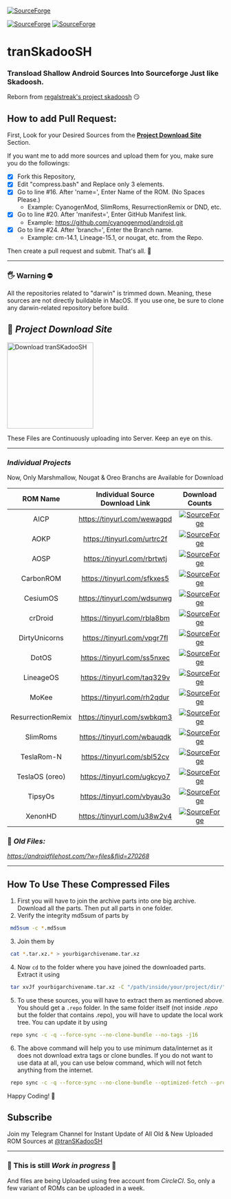 [![SourceForge](https://img.shields.io/sourceforge/dt/transkadoosh?label=All%20Time%20Downloads&style=for-the-badge&cacheSeconds=3600)](#)

[![SourceForge](https://img.shields.io/sourceforge/dm/transkadoosh?cacheSeconds=3600)](#)
[![SourceForge](https://img.shields.io/sourceforge/dw/transkadoosh?cacheSeconds=3600)](#)

# tranSkadooSH

### Transload Shallow Android Sources Into Sourceforge Just like Skadoosh. 
Reborn from [regalstreak's project skadoosh](http://forum.xda-developers.com/android/software/sources-android-sources-highly-t3231109) 😏

## How to add Pull Request:
First, Look for your Desired Sources from the [__Project Download Site__](#-project-download-site) Section.

If you want me to add more sources and upload them for you, make sure you do the followings:

- [x] Fork this Repository,  
- [x] Edit "compress.bash" and Replace only 3 elements.
- [x] Go to line #16. After 'name=', Enter Name of the ROM. (No Spaces Please.) 
  - Example: CyanogenMod, SlimRoms, ResurrectionRemix or DND, etc.
- [x] Go to line #20. After 'manifest=', Enter GitHub Manifest link. 
  - Example: https://github.com/cyanogenmod/android.git
- [x] Go to line #24. After 'branch=', Enter the Branch name. 
  - Example: cm-14.1, Lineage-15.1, or nougat, etc. from the Repo.

Then create a pull request and submit.
That's all. 💖

---

### 🖐 Warning ⛔
All the repositories related to "darwin" is trimmed down.
Meaning, these sources are not directly buildable in MacOS. If you use one, be sure to clone any darwin-related repository before build.

## 💝 _Project Download Site_

<a href="https://tinyurl.com/tranSKadooSH/"><img alt="Download tranSKadooSH" src="https://sourceforge.net/sflogo.php?type=17&group_id=3178722" width=200></a>

These Files are Continuously uploading into Server. Keep an eye on this.

---

### _Individual Projects_
Now, Only Marshmallow, Nougat & Oreo Branchs are Available for Download

ROM Name   | Individual Source Download Link | Download Counts
:---------:|:-------------------------------:|:--------------------------:
AICP       | https://tinyurl.com/wewagpd     | [![SourceForge](https://img.shields.io/sourceforge/dt/tranSKadooSH/AICP?cacheSeconds=3600)](#)
AOKP       | https://tinyurl.com/urtrc2f     | [![SourceForge](https://img.shields.io/sourceforge/dt/tranSKadooSH/AOKP?cacheSeconds=3600)](#)
AOSP       | https://tinyurl.com/rbrtwtj     | [![SourceForge](https://img.shields.io/sourceforge/dt/tranSKadooSH/AOSP?cacheSeconds=3600)](#)
CarbonROM  | https://tinyurl.com/sfkxes5     | [![SourceForge](https://img.shields.io/sourceforge/dt/tranSKadooSH/CarbonROM?cacheSeconds=3600)](#)
CesiumOS   | https://tinyurl.com/wdsunwg     | [![SourceForge](https://img.shields.io/sourceforge/dt/tranSKadooSH/CesiumOS?cacheSeconds=3600)](#)
crDroid    | https://tinyurl.com/rbla8bm     | [![SourceForge](https://img.shields.io/sourceforge/dt/tranSKadooSH/crDroid?cacheSeconds=3600)](#)
DirtyUnicorns  | https://tinyurl.com/vpgr7fl    | [![SourceForge](https://img.shields.io/sourceforge/dt/tranSKadooSH/DirtyUnicorns?cacheSeconds=3600)](#)
DotOS      | https://tinyurl.com/ss5nxec     | [![SourceForge](https://img.shields.io/sourceforge/dt/tranSKadooSH/DotOS?cacheSeconds=3600)](#)
LineageOS  | https://tinyurl.com/taq329v     | [![SourceForge](https://img.shields.io/sourceforge/dt/tranSKadooSH/LineageOS?cacheSeconds=3600)](#)
MoKee      | https://tinyurl.com/rh2qdur     | [![SourceForge](https://img.shields.io/sourceforge/dt/tranSKadooSH/MoKee?cacheSeconds=3600)](#)
ResurrectionRemix  | https://tinyurl.com/swbkqm3    | [![SourceForge](https://img.shields.io/sourceforge/dt/tranSKadooSH/ResurrectionRemix?cacheSeconds=3600)](#)
SlimRoms   | https://tinyurl.com/wbauqdk     | [![SourceForge](https://img.shields.io/sourceforge/dt/tranSKadooSH/SlimRoms?cacheSeconds=3600)](#)
TeslaRom-N | https://tinyurl.com/sbl52cv     | [![SourceForge](https://img.shields.io/sourceforge/dt/tranSKadooSH/TeslaRom?cacheSeconds=3600)](#)
TeslaOS (oreo) | https://tinyurl.com/ugkcyo7    | [![SourceForge](https://img.shields.io/sourceforge/dt/tranSKadooSH/TeslaOS?cacheSeconds=3600)](#)
TipsyOs    | https://tinyurl.com/vbyau3o     | [![SourceForge](https://img.shields.io/sourceforge/dt/tranSKadooSH/TipsyOs?cacheSeconds=3600)](#)
XenonHD    | https://tinyurl.com/u38w2v4     | [![SourceForge](https://img.shields.io/sourceforge/dt/tranSKadooSH/XenonHD?cacheSeconds=3600)](#)


### 👴 _Old Files:_
_https://androidfilehost.com/?w=files&flid=270268_

---

## How To Use These Compressed Files

1. First you will have to join the archive parts into one big archive. Download all the parts. Then put all parts in one folder.
2. Verify the integrity md5sum of parts by 
```bash
 md5sum -c *.md5sum
```
3. Join them by 
```bash
 cat *.tar.xz.* > yourbigarchivename.tar.xz
```
4. Now `cd` to the folder where you have joined the downloaded parts. Extract it using 
```bash
 tar xvJf yourbigarchivename.tar.xz -C "/path/inside/your/project/dir/"
```
5. To use these sources, you will have to extract them as mentioned above. 
You should get a `.repo` folder. In the same folder itself (not inside _.repo_ but the folder that contains .repo), 
you will have to update the local work tree. You can update it by using
```bash
 repo sync -c -q --force-sync --no-clone-bundle --no-tags -j16
```
6. The above command will help you to use minimum data/internet as it does not download extra tags or clone bundles.
If you do not want to use data at all, you can use below command, which will not fetch anything from the internet.
```bash
 repo sync -c -q --force-sync --no-clone-bundle --optimized-fetch --prune --no-tags -j16 --local-only
```

Happy Coding! 🤗

## Subscribe
Join my Telegram Channel for Instant Update of All Old & New Uploaded ROM Sources at [@tranSKadooSH](https://t.me/tranSKadooSH)

---

### 🚧 This is still _Work in progress_ 🚧

And files are being Uploaded using free account from _CircleCI_.
So, only a few variant of ROMs can be uploaded in a week.

